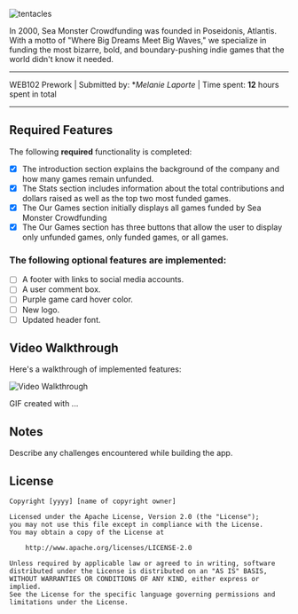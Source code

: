 ![tentacles](https://github.com/user-attachments/assets/12be02ce-d872-4b75-82c0-45a79c715bf4)

In 2000, Sea Monster Crowdfunding was founded in Poseidonis, Atlantis.  With a motto of "Where Big Dreams Meet Big Waves," we specialize in funding the most bizarre, bold, and boundary-pushing indie games that the world didn't know it needed.

-------------------------------------------------------------------------------

WEB102 Prework | 
Submitted by: **Melanie Laporte* | 
Time spent: **12** hours spent in total

-------------------------------------------------------------------------------

## Required Features

The following **required** functionality is completed:

* [x] The introduction section explains the background of the company and how many games remain unfunded.
* [x] The Stats section includes information about the total contributions and dollars raised as well as the top two most funded games.
* [x] The Our Games section initially displays all games funded by Sea Monster Crowdfunding
* [x] The Our Games section has three buttons that allow the user to display only unfunded games, only funded games, or all games.

### The following **optional** features are implemented:

* [ ] A footer with links to social media accounts.
* [ ] A user comment box.
* [ ] Purple game card hover color.
* [ ] New logo.
* [ ] Updated header font. 

## Video Walkthrough

Here's a walkthrough of implemented features:

<img src='http://i.imgur.com/link/to/your/gif/file.gif' title='Video Walkthrough' width='' alt='Video Walkthrough' />

<!-- Replace this with whatever GIF tool you used! -->
GIF created with ...  
<!-- Recommended tools:
[Kap](https://getkap.co/) for macOS
[ScreenToGif](https://www.screentogif.com/) for Windows
[peek](https://github.com/phw/peek) for Linux. -->

## Notes

Describe any challenges encountered while building the app.

## License

    Copyright [yyyy] [name of copyright owner]

    Licensed under the Apache License, Version 2.0 (the "License");
    you may not use this file except in compliance with the License.
    You may obtain a copy of the License at

        http://www.apache.org/licenses/LICENSE-2.0

    Unless required by applicable law or agreed to in writing, software
    distributed under the License is distributed on an "AS IS" BASIS,
    WITHOUT WARRANTIES OR CONDITIONS OF ANY KIND, either express or implied.
    See the License for the specific language governing permissions and
    limitations under the License.
